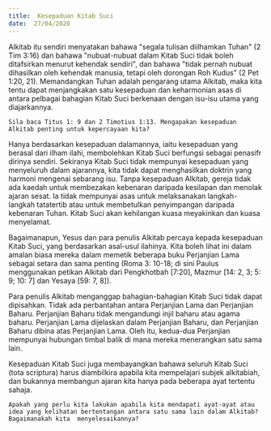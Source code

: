 ```yaml
---
title:  Kesepaduan Kitab Suci
date:  27/04/2020
---
```


Alkitab itu sendiri menyatakan bahawa "segala tulisan diilhamkan Tuhan" (2 Tim 3:16) dan bahawa "nubuat-nubuat dalam Kitab Suci tidak boleh ditafsirkan menurut kehendak sendiri", dan bahawa "tidak pernah nubuat dihasilkan oleh kehendak manusia, tetapi oleh dorongan Roh Kudus" (2 Pet 1:20, 21). Memandangkan Tuhan adalah pengarang utama Alkitab, maka kita tentu dapat menjangkakan  satu kesepaduan dan keharmonian asas di antara pelbagai bahagian Kitab Suci berkenaan dengan isu-isu utama yang diajarkannya.

`Sila baca Titus 1: 9 dan 2 Timotius 1:13. Mengapakan kesepaduan Alkitab penting untuk kepercayaan kita?`

Hanya berdasarkan kesepaduan dalamannya, iaitu kesepaduan yang berasal dari ilham ilahi, membolehkan Kitab Suci berfungsi sebagai penasifr dirinya sendiri. Sekiranya Kitab Suci tidak mempunyai kesepaduan yang menyeluruh dalam ajarannya, kita tidak dapat menghasilkan   doktrin yang harmoni mengenai sebarang isu. Tanpa kesepaduan Alkitab, gereja tidak ada kaedah untuk membezakan kebenaran daripada kesilapan dan menolak ajaran sesat. Ia tidak mempunyai asas untuk melaksanakan langkah-langkah tatatertib atau untuk membetulkan penyimpangan daripada kebenaran Tuhan. Kitab Suci akan kehilangan kuasa meyakinkan dan kuasa menyelamat.

Bagaimanapun, Yesus dan para penulis Alkitab percaya kepada kesepaduan  Kitab Suci, yang berdasarkan asal-usul ilahinya. Kita boleh lihat ini dalam amalan biasa mereka dalam memetik beberapa buku Perjanjian Lama sebagai setara dan sama penting (Roma 3: 10-18; di sini Paulus menggunakan petikan Alkitab dari Pengkhotbah [7:20], Mazmur [14: 2, 3; 5: 9; 10: 7] dan Yesaya [59: 7, 8]).

Para penulis Alkitab menganggap bahagian-bahagian Kitab Suci tidak dapat dipisahkan. Tidak ada perbantahan antara Perjanjian Lama dan Perjanjian Baharu. Perjanjian Baharu tidak mengandungi injil baharu atau agama baharu. Perjanjian Lama dijelaskan dalam Perjanjian Baharu, dan Perjanjian Baharu dibina atas Perjanjian Lama. Oleh itu, kedua-dua Perjanjian mempunyai hubungan timbal balik di mana mereka menerangkan satu sama lain.

Kesepaduan Kitab Suci juga membayangkan bahawa seluruh Kitab Suci (tota scriptura) harus diambilkira apabila kita mempelajari subjek alkitabiah, dan bukannya membangun ajaran kita hanya pada beberapa ayat tertentu sahaja.

`Apakah yang perlu kita lakukan apabila kita mendapati ayat-ayat atau idea yang kelihatan bertentangan antara satu sama lain dalam Alkitab? Bagaimanakah kita  menyelesaikannya?`